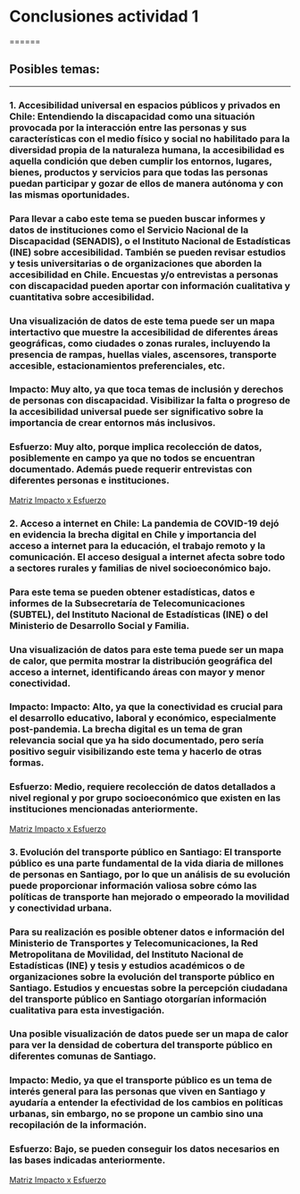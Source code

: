 # Conclusiones actividad 1
======
## Posibles temas:
------
### **1. Accesibilidad universal en espacios públicos y privados en Chile:** Entendiendo la discapacidad como una situación provocada por la interacción entre las personas y sus características con el medio físico y social no habilitado para la diversidad propia de la naturaleza humana, la accesibilidad es aquella condición que deben cumplir los entornos, lugares, bienes, productos y servicios para que todas las personas puedan participar y gozar de ellos de manera autónoma y con las mismas oportunidades.

### Para llevar a cabo este tema se pueden buscar informes y datos de instituciones como el Servicio Nacional de la Discapacidad (SENADIS), o el Instituto Nacional de Estadísticas (INE) sobre accesibilidad. También se pueden revisar estudios y tesis universitarias o de organizaciones que aborden la accesibilidad en Chile. Encuestas y/o entrevistas a personas con discapacidad pueden aportar con información cualitativa y cuantitativa sobre accesibilidad.

### Una visualización de datos de este tema puede ser un mapa intertactivo que muestre la accesibilidad de diferentes áreas geográficas, como ciudades o zonas rurales, incluyendo la presencia de rampas, huellas viales, ascensores, transporte accesible, estacionamientos preferenciales, etc.

### **Impacto:** Muy alto, ya que toca temas de inclusión y derechos de personas con discapacidad. Visibilizar la falta o progreso de la accesibilidad universal puede ser significativo sobre la importancia de crear entornos más inclusivos.
### **Esfuerzo:** Muy alto, porque implica recolección de datos, posiblemente en campo ya que no todos se encuentran documentado. Además puede requerir entrevistas con diferentes personas e instituciones.
[Matriz Impacto x Esfuerzo](https://miro.com/welcomeonboard/cmZmZ29oWGY5SlhSYlhOemUyNDJvdTZiMTBsZUJCVWRBMk1uYklIbWRnS2ZyMG9Eek9hNWJkU1I5ejRPYmdOcXwzNDU4NzY0NTk3NDEzNDIzNTU2fDI=?share_link_id=842516185141)

### **2. Acceso a internet en Chile:** La pandemia de COVID-19 dejó en evidencia la brecha digital en Chile y importancia del acceso a internet para la educación, el trabajo remoto y la comunicación. El acceso desigual a internet afecta sobre todo a sectores rurales y familias de nivel socioeconómico bajo.

### Para este tema se pueden obtener estadísticas, datos e informes de la Subsecretaría de Telecomunicaciones (SUBTEL), del Instituto Nacional de Estadísticas (INE) o del Ministerio de Desarrollo Social y Familia.

### Una visualización de datos para este tema puede ser un mapa de calor, que permita mostrar la distribución geográfica del acceso a internet, identificando áreas con mayor y menor conectividad.

### **Impacto:** Impacto: Alto, ya que la conectividad es crucial para el desarrollo educativo, laboral y económico, especialmente post-pandemia. La brecha digital es un tema de gran relevancia social que ya ha sido documentado, pero sería positivo seguir visibilizando este tema y hacerlo de otras formas.
### **Esfuerzo:** Medio, requiere recolección de datos detallados a nivel regional y por grupo socioeconómico que existen en las instituciones mencionadas anteriormente.
[Matriz Impacto x Esfuerzo](https://miro.com/welcomeonboard/cmZmZ29oWGY5SlhSYlhOemUyNDJvdTZiMTBsZUJCVWRBMk1uYklIbWRnS2ZyMG9Eek9hNWJkU1I5ejRPYmdOcXwzNDU4NzY0NTk3NDEzNDIzNTU2fDI=?share_link_id=842516185141)

### **3. Evolución del transporte público en Santiago:**  El transporte público es una parte fundamental de la vida diaria de millones de personas en Santiago, por lo que un análisis de su evolución puede proporcionar información valiosa sobre cómo las políticas de transporte han mejorado o empeorado la movilidad y conectividad urbana.

### Para su realización es posible obtener datos e información del Ministerio de Transportes y Telecomunicaciones, la Red Metropolitana de Movilidad, del Instituto Nacional de Estadísticas (INE) y tesis y estudios académicos o de organizaciones sobre la evolución del transporte público en Santiago. Estudios y encuestas sobre la percepción ciudadana del transporte público en Santiago otorgarían información cualitativa para esta investigación.

### Una posible visualización de datos puede ser un mapa de calor para ver la densidad de cobertura del transporte público en diferentes comunas de Santiago.

### **Impacto:** Medio, ya que el transporte público es un tema de interés general para las personas que viven en Santiago y ayudaría a entender la efectividad de los cambios en políticas urbanas, sin embargo, no se propone un cambio sino una recopilación de la información.
### **Esfuerzo:** Bajo, se pueden conseguir los datos necesarios en las bases indicadas anteriormente.
[Matriz Impacto x Esfuerzo](https://miro.com/welcomeonboard/cmZmZ29oWGY5SlhSYlhOemUyNDJvdTZiMTBsZUJCVWRBMk1uYklIbWRnS2ZyMG9Eek9hNWJkU1I5ejRPYmdOcXwzNDU4NzY0NTk3NDEzNDIzNTU2fDI=?share_link_id=842516185141)